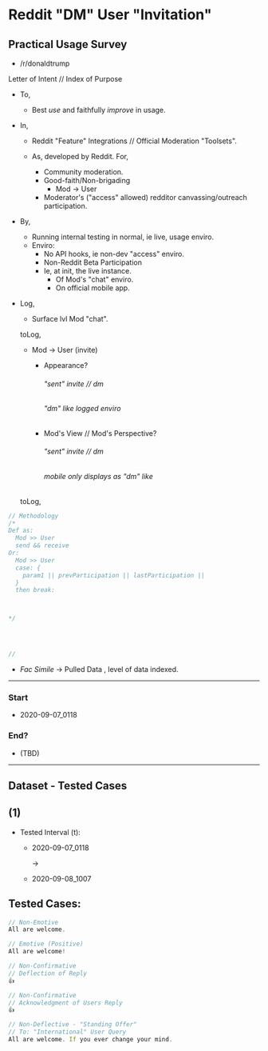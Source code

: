 # __Reddit__ "__DM__" __User__ "__Invitation__" 
## Practical Usage Survey

  - /r/donaldtrump

Letter of Intent // Index of Purpose

- To,
  - Best *use* and faithfully *improve* in usage.

- In,
  - Reddit "Feature" Integrations // Official Moderation "Toolsets". 

  - As, developed by Reddit. For,
    - Community moderation. 
    - Good-faith/Non-brigading 
      - Mod -> User
    - Moderator's ("access" allowed) redditor canvassing/outreach participation.

- By,
  - Running internal testing in normal, ie live, usage enviro.
  - Enviro:
    - No API hooks, ie non-dev "access" enviro.
    - Non-Reddit Beta Participation
    - Ie, at init, the live instance.
      - Of Mod's "chat" enviro.
      - On official mobile app.

- Log,
  - Surface lvl Mod "chat".
  
  toLog,
  
  - Mod -> User (invite)
      - Appearance? 
      
        ###### "sent" invite // dm
        ###### "dm" _like_ logged enviro

      - Mod's View // Mod's Perspective? 
      
        ###### "sent" invite // dm
        ###### mobile _only_ displays as "dm" _like_


  toLog,
```js
// Methodology 
/*
Def as: 
  Mod >> User
  send && receive
Or:
  Mod >> User 
  case: {
    param1 || prevParticipation || lastParticipation || 
  }
  then break:



*/




// 

```

- *Fac Simile* -> Pulled Data , level of data indexed.

-----

### Start

  - 2020-09-07_0118

### End? 

  - (TBD)
------

## Dataset - Tested Cases

## (1)

- Tested Interval (t):    
  - 2020-09-07_0118
    
    -> 
  
  - 2020-09-08_1007

## Tested Cases:

```js
// Non-Emotive
All are welcome.

// Emotive (Positive)
All are welcome!

// Non-Confirmative 
// Deflection of Reply
👍

// Non-Confirmative
// Acknowledgment of Users Reply
👍

// Non-Deflective - "Standing Offer"
// To: "International" User Query
All are welcome. If you ever change your mind.
```